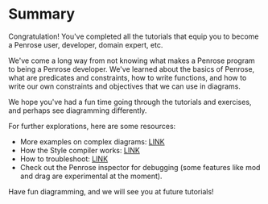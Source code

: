 # Summary

Congratulation! You've completed all the tutorials that equip you to become a Penrose user, developer, domain expert, etc. 

We've come a long way from not knowing what makes a Penrose program to being a Penrose developer. We've learned about the basics of Penrose, what are predicates and constraints, how to write functions, and how to write our own constraints and objectives that we can use in diagrams.

We hope you've had a fun time going through the tutorials and exercises, and perhaps see diagramming differently. 

For further explorations, here are some resources:

* More examples on complex diagrams: [LINK](https://github.com/penrose/penrose/wiki/Example-diagrams)
* How the Style compiler works: [LINK](https://github.com/penrose/penrose/wiki/How-the-Style-compiler-works)
* How to troubleshoot: [LINK](https://github.com/penrose/penrose/wiki/Troubleshooting)
* Check out the Penrose inspector for debugging \(some features like mod and drag are experimental at the moment\).

Have fun diagramming, and we will see you at future tutorials!


